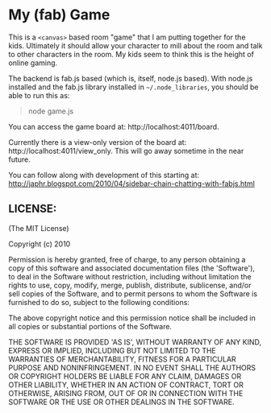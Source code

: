 # My (fab) Game

This is a `<canvas>` based room "game" that I am putting together for the kids.  Ultimately it should allow your character to mill about the room and talk to other characters in the room.  My kids seem to think this is the height of online gaming.

The backend is fab.js based (which is, itself, node.js based).  With node.js installed and the fab.js library installed in `~/.node_libraries`, you should be able to run this as:

> node game.js

You can access the game board at: http://localhost:4011/board.

Currently there is a view-only version of the board at: http://localhost:4011/view_only.  This will go away sometime in the near future.

You can follow along with development of this starting at: http://japhr.blogspot.com/2010/04/sidebar-chain-chatting-with-fabjs.html

## LICENSE:

(The MIT License)

Copyright (c) 2010

Permission is hereby granted, free of charge, to any person obtaining
a copy of this software and associated documentation files (the
'Software'), to deal in the Software without restriction, including
without limitation the rights to use, copy, modify, merge, publish,
distribute, sublicense, and/or sell copies of the Software, and to
permit persons to whom the Software is furnished to do so, subject to
the following conditions:

The above copyright notice and this permission notice shall be
included in all copies or substantial portions of the Software.

THE SOFTWARE IS PROVIDED 'AS IS', WITHOUT WARRANTY OF ANY KIND,
EXPRESS OR IMPLIED, INCLUDING BUT NOT LIMITED TO THE WARRANTIES OF
MERCHANTABILITY, FITNESS FOR A PARTICULAR PURPOSE AND NONINFRINGEMENT.
IN NO EVENT SHALL THE AUTHORS OR COPYRIGHT HOLDERS BE LIABLE FOR ANY
CLAIM, DAMAGES OR OTHER LIABILITY, WHETHER IN AN ACTION OF CONTRACT,
TORT OR OTHERWISE, ARISING FROM, OUT OF OR IN CONNECTION WITH THE
SOFTWARE OR THE USE OR OTHER DEALINGS IN THE SOFTWARE.
